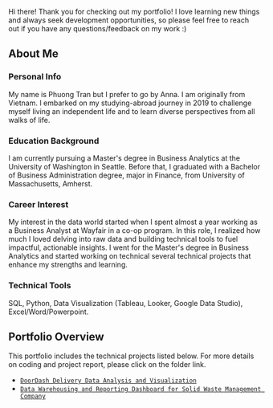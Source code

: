 Hi there! Thank you for checking out my portfolio! I love learning new things and always seek development opportunities, so please feel free to reach out if you have any questions/feedback on my work :)

## About Me
### Personal Info
My name is Phuong Tran but I prefer to go by Anna. I am originally from Vietnam. I embarked on my studying-abroad journey in 2019 to challenge myself living an independent life and to learn diverse perspectives from all walks of life.

### Education Background
I am currently pursuing a Master's degree in Business Analytics at the University of Washington in Seattle. Before that, I graduated with a Bachelor of Business Administration degree, major in Finance, from University of Massachusetts, Amherst.

### Career Interest
My interest in the data world started when I spent almost a year working as a Business Analyst at Wayfair in a co-op program. In this role, I realized how much I loved delving into raw data and building technical tools to fuel impactful, actionable insights. I went for the Master's degree in Business Analytics and started working on technical several technical projects that enhance my strengths and learning.

### Technical Tools
SQL, Python, Data Visualization (Tableau, Looker, Google Data Studio), Excel/Word/Powerpoint.

## Portfolio Overview
This portfolio includes the technical projects listed below. For more details on coding and project report, please click on the folder link. 
- [`DoorDash Delivery Data Analysis and Visualization`](https://github.com/tlnphuong/work-portfolio/tree/main/DoorDash-Delivery-Data-Analysis-Project)
- [`Data Warehousing and Reporting Dashboard for Solid Waste Management Company`](https://github.com/tlnphuong/work-portfolio/tree/main/Data-Warehousing-Project)





